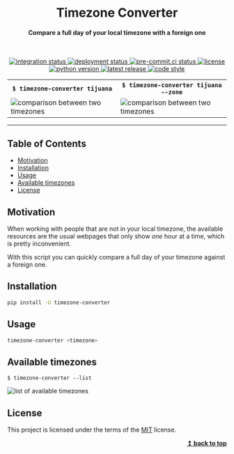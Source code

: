 <div align="center">
  <h1>Timezone Converter</h1>
  <h4>Compare a full day of your local timezone with a foreign one</h4>
  <br>
  <p>
    <a href="https://github.com/ibLeDy/timezone-converter/actions/workflows/integration.yml">
        <img alt="integration status" src="https://github.com/ibLeDy/timezone-converter/actions/workflows/integration.yml/badge.svg" />
    </a>
    <a href="https://github.com/ibLeDy/timezone-converter/actions/workflows/deployment.yml">
        <img alt="deployment status" src="https://github.com/ibLeDy/timezone-converter/actions/workflows/deployment.yml/badge.svg" />
    </a>
    <a href="https://results.pre-commit.ci/latest/github/ibLeDy/timezone-converter/main">
        <img alt="pre-commit.ci status" src="https://results.pre-commit.ci/badge/github/ibLeDy/timezone-converter/main.svg" />
    </a>
    <a href="https://github.com/ibLeDy/timezone-converter/blob/main/LICENSE">
        <img alt="license" src="https://img.shields.io/pypi/l/timezone-converter" />
    </a>
    <a href="https://pypi.org/project/timezone-converter/">
        <img alt="python version" src="https://img.shields.io/pypi/pyversions/timezone-converter" />
    </a>
    <a href="https://pypi.org/project/timezone-converter/">
        <img alt="latest release" src="https://img.shields.io/pypi/v/timezone-converter?color=blue" />
    </a>
    <a href="https://github.com/psf/black">
        <img alt="code style" src="https://img.shields.io/badge/code%20style-black-000000.svg" />
    </a>
  </p>
</div>

<div align="center">
  <table>
    <tr>
      <th style="text-align: center;"><code>$ timezone-converter tijuana</code></th>
      <th style="text-align: center;"><code>$ timezone-converter tijuana --zone</code></th>
    </tr>
    <tr>
      <td><img alt="comparison between two timezones" src="https://git.io/JtaZx" /></td>
      <td><img alt="comparison between two timezones" src="https://git.io/JtaZj" /></td>
    </tr>
  </table>
</div>

---

## Table of Contents

- [Motivation](#motivation)
- [Installation](#installation)
- [Usage](#usage)
- [Available timezones](#available-timezones)
- [License](#license)

## Motivation

When working with people that are not in your local timezone, the available
resources are the usual webpages that only show _one_ hour at a time, which
is pretty inconvenient.

With this script you can quickly compare a full day of your timezone against
a foreign one.

## Installation

```bash
pip install -U timezone-converter
```

## Usage

```bash
timezone-converter <timezone>
```

## Available timezones

`$ timezone-converter --list`

![list of available timezones](https://git.io/JJKGo)

## License

This project is licensed under the terms of the
[MIT](https://choosealicense.com/licenses/mit/) license.

<div align="right">
  <b><a href="#timezone-converter">↥ back to top</a></b>
</div>
